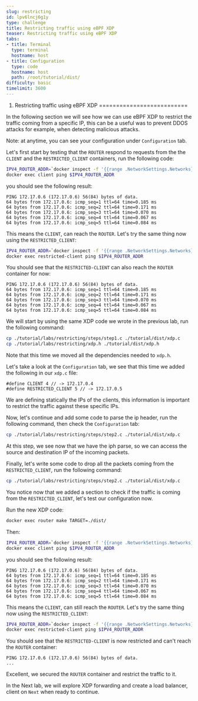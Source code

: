 ```yaml
---
slug: restricting
id: lpv6lncj6g1y
type: challenge
title: Restricting traffic using eBPF XDP
teaser: Restricting traffic using eBPF XDP
tabs:
- title: Terminal
  type: terminal
  hostname: host
- title: Configuration
  type: code
  hostname: host
  path: /root/tutorial/dist/
difficulty: basic
timelimit: 3600
---
```


1. Restricting traffic using eBPF XDP
==========================

In the following section we will see how we can use eBPF XDP to restrict the traffic coming from a specific IP, this can be a useful was to prevent DDOS attacks for example, when detecting malicious attacks.

Note: at anytime, you can see your configuration under `Configuration` tab.


Let's first start by testing that the `ROUTER` respond to requests from the the `CLIENT` and the `RESTRICTED_CLIENT` containers, run the following code:

```bash
IPV4_ROUTER_ADDR=`docker inspect -f '{{range .NetworkSettings.Networks}}{{.IPAddress}}{{end}}' router`
docker exec client ping $IPV4_ROUTER_ADDR
```

you should see the following result:

```
PING 172.17.0.6 (172.17.0.6) 56(84) bytes of data.
64 bytes from 172.17.0.6: icmp_seq=1 ttl=64 time=0.185 ms
64 bytes from 172.17.0.6: icmp_seq=2 ttl=64 time=0.171 ms
64 bytes from 172.17.0.6: icmp_seq=3 ttl=64 time=0.070 ms
64 bytes from 172.17.0.6: icmp_seq=4 ttl=64 time=0.067 ms
64 bytes from 172.17.0.6: icmp_seq=5 ttl=64 time=0.084 ms
```

This means the `CLIENT`, can reach the `ROUTER`.
Let's try the same thing now using the `RESTRICTED_CLIENT`:

```bash
IPV4_ROUTER_ADDR=`docker inspect -f '{{range .NetworkSettings.Networks}}{{.IPAddress}}{{end}}' router`
docker exec restricted-client ping $IPV4_ROUTER_ADDR
```

You should see that the `RESTRICTED-CLIENT` can also reach the `ROUTER` container for now:

```
PING 172.17.0.6 (172.17.0.6) 56(84) bytes of data.
64 bytes from 172.17.0.6: icmp_seq=1 ttl=64 time=0.185 ms
64 bytes from 172.17.0.6: icmp_seq=2 ttl=64 time=0.171 ms
64 bytes from 172.17.0.6: icmp_seq=3 ttl=64 time=0.070 ms
64 bytes from 172.17.0.6: icmp_seq=4 ttl=64 time=0.067 ms
64 bytes from 172.17.0.6: icmp_seq=5 ttl=64 time=0.084 ms
```

We will start by using the same XDP code we wrote in the previous lab, run the following command:

```bash
cp ./tutorial/labs/restricting/steps/step1.c ./tutorial/dist/xdp.c
cp ./tutorial/labs/restricting/xdp.h ./tutorial/dist/xdp.h
```

Note that this time we moved all the dependencies needed to `xdp.h`.

Let's take a look at the `Configuration` tab, we see that this time we added the following in our `xdp.c` file:

```
#define CLIENT 4 // -> 172.17.0.4
#define RESTRICTED_CLIENT 5 // -> 172.17.0.5
```

We are defining statically the IPs of the clients, this information is important to restrict the traffic against these specific IPs.

Now, let's continue and add some code to parse the ip header, run the following command, then check the `Configuration` tab:

```bash
cp ./tutorial/labs/restricting/steps/step2.c ./tutorial/dist/xdp.c
```

At this step, we see now that we have the iph parse, so we can access the source and destination IP of the incoming packets.

Finally, let's write some code to drop all the packets coming from the `RESTRICTED_CLIENT`, run the following command:


```bash
cp ./tutorial/labs/restricting/steps/step2.c ./tutorial/dist/xdp.c
```

You notice now that we added a section to check if the traffic is coming from the `RESTRICTED_CLIENT`, let's test our configuration now.

Run the new XDP code:
```bash
docker exec router make TARGET=./dist/
```

Then:

```bash
IPV4_ROUTER_ADDR=`docker inspect -f '{{range .NetworkSettings.Networks}}{{.IPAddress}}{{end}}' router`
docker exec client ping $IPV4_ROUTER_ADDR
```

you should see the following result:

```
PING 172.17.0.6 (172.17.0.6) 56(84) bytes of data.
64 bytes from 172.17.0.6: icmp_seq=1 ttl=64 time=0.185 ms
64 bytes from 172.17.0.6: icmp_seq=2 ttl=64 time=0.171 ms
64 bytes from 172.17.0.6: icmp_seq=3 ttl=64 time=0.070 ms
64 bytes from 172.17.0.6: icmp_seq=4 ttl=64 time=0.067 ms
64 bytes from 172.17.0.6: icmp_seq=5 ttl=64 time=0.084 ms
```

This means the `CLIENT`, can still reach the `ROUTER`.
Let's try the same thing now using the `RESTRICTED_CLIENT`:

```bash
IPV4_ROUTER_ADDR=`docker inspect -f '{{range .NetworkSettings.Networks}}{{.IPAddress}}{{end}}' router`
docker exec restricted-client ping $IPV4_ROUTER_ADDR
```

You should see that the `RESTRICTED-CLIENT` is now restricted and can't reach the `ROUTER` container:

```
PING 172.17.0.6 (172.17.0.6) 56(84) bytes of data.
...
```

Excellent, we secured the `ROUTER` container and restrict the traffic to it.

In the Next lab, we will explore XDP forwarding and create a load balancer, client on `Next` when ready to continue.